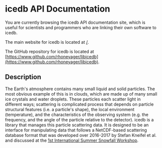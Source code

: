 icedb API Documentation
========================

You are currently browsing the icedb API documentation site, which is useful for scientists and programmers who are linking their own software to icedb.

The main website for icedb is located at [/](https://rhoneyager.github.io/libicedb/).

The GitHub repository for icedb is located at [https://www.github.com/rhoneyager/libicedb](https://www.github.com/rhoneyager/libicedb).


## Description

The Earth's atmosphere contains many small liquid and solid particles. 
The most obvious example of this is in clouds, which are made up of many small ice crystals and water droplets.
These particles each scatter light in different ways; scattering is complicated process that depends on particle structural features (i.e. a particle's shape),
the local environment (temperature), and the characteristics of the observing system (e.g. the frequency, and the angle of the particle relative to the detector).
icedb is a library that manages this particle scattering data. It is designed to be an interface for manipulating data that follows a NetCDF-based scattering 
database format that was developed over 2016-2017 by Stefan Kneifel et al. and discussed at the
[1st International Summer Snowfall Workshop](http://www.geoverbund-abcj.de/SharedDocs/Meldungen/GEOVERBUND/EN/20170719_1st-summer-snowfall-workshop.html).


